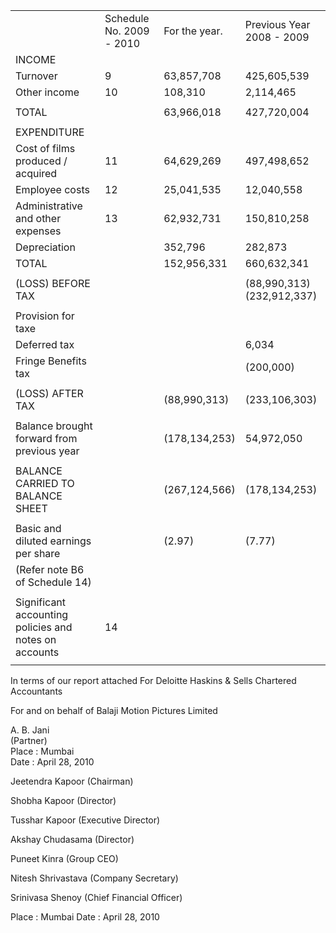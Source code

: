 <table><tr><td></td><td>Schedule No. 2009 - 2010</td><td>For the year.</td><td>Previous Year 2008 - 2009</td></tr><tr><td>INCOME</td><td></td><td></td><td></td></tr><tr><td>Turnover</td><td>9</td><td>63,857,708</td><td>425,605,539</td></tr><tr><td>Other income</td><td>10</td><td>108,310</td><td>2,114,465</td></tr><tr><td></td><td></td><td></td><td></td></tr><tr><td>TOTAL</td><td></td><td>63,966,018</td><td>427,720,004</td></tr><tr><td></td><td></td><td></td><td></td></tr><tr><td>EXPENDITURE</td><td></td><td></td><td></td></tr><tr><td>Cost of films produced / acquired</td><td>11</td><td>64,629,269</td><td>497,498,652</td></tr><tr><td>Employee costs</td><td>12</td><td>25,041,535</td><td>12,040,558</td></tr><tr><td>Administrative and other expenses</td><td>13</td><td>62,932,731</td><td>150,810,258</td></tr><tr><td>Depreciation</td><td></td><td>352,796</td><td>282,873</td></tr><tr><td>TOTAL</td><td></td><td>152,956,331</td><td>660,632,341</td></tr><tr><td></td><td></td><td></td><td></td></tr><tr><td>(LOSS) BEFORE TAX</td><td></td><td></td><td>(88,990,313)(232,912,337)</td></tr><tr><td></td><td></td><td></td><td></td></tr><tr><td>Provision for taxe</td><td></td><td></td><td></td></tr><tr><td>Deferred tax</td><td></td><td></td><td>6,034</td></tr><tr><td>Fringe Benefits tax</td><td></td><td></td><td>(200,000)</td></tr><tr><td></td><td></td><td></td><td></td></tr><tr><td>(LOSS) AFTER TAX</td><td></td><td>(88,990,313)</td><td>(233,106,303)</td></tr><tr><td></td><td></td><td></td><td></td></tr><tr><td>Balance brought forward from previous year</td><td></td><td>(178,134,253)</td><td>54,972,050</td></tr><tr><td></td><td></td><td></td><td></td></tr><tr><td>BALANCE CARRIED TO BALANCE SHEET</td><td></td><td>(267,124,566)</td><td>(178,134,253)</td></tr><tr><td></td><td></td><td></td><td></td></tr><tr><td>Basic and diluted earnings per share</td><td></td><td>(2.97)</td><td>(7.77)</td></tr><tr><td>(Refer note B6 of Schedule 14)</td><td></td><td></td><td></td></tr><tr><td></td><td></td><td></td><td></td></tr><tr><td>Significant accounting policies and notes on accounts</td><td>14</td><td></td><td></td></tr><tr><td></td><td></td><td></td><td></td></tr></table>

In terms of our report attached For Deloitte Haskins & Sells Chartered Accountants

For and on behalf of Balaji Motion Pictures Limited

A. B. Jani   
(Partner)   
Place : Mumbai   
Date : April 28, 2010

Jeetendra Kapoor (Chairman)

Shobha Kapoor (Director)

Tusshar Kapoor (Executive Director)

Akshay Chudasama (Director)

Puneet Kinra (Group CEO)

Nitesh Shrivastava (Company Secretary)

Srinivasa Shenoy (Chief Financial Officer)

Place : Mumbai Date : April 28, 2010